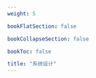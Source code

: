 ```yaml
---
weight: 5

bookFlatSection: false

bookCollapseSection: false

bookToc: false

title: "系统设计"
---
```

